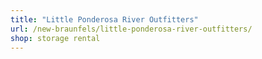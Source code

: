 ```yaml
---
title: "Little Ponderosa River Outfitters"
url: /new-braunfels/little-ponderosa-river-outfitters/
shop: storage rental
---
```

